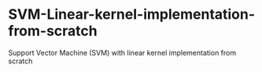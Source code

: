# SVM-Linear-kernel-implementation-from-scratch
Support Vector Machine (SVM) with linear kernel implementation from scratch 
